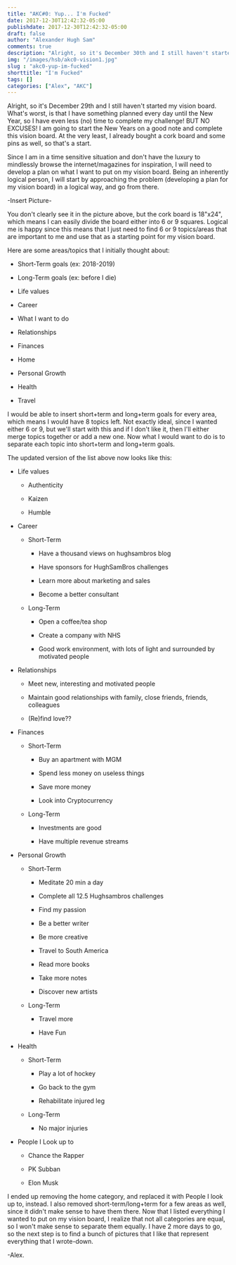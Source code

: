 ```yaml
---
title: "AKC#0: Yup... I'm Fucked"
date: 2017-12-30T12:42:32-05:00
publishdate: 2017-12-30T12:42:32-05:00
draft: false
author: "Alexander Hugh Sam"
comments: true
description: "Alright, so it's December 30th and I still haven't started my vision board. "
img: "/images/hsb/akc0-vision1.jpg"
slug : "akc0-yup-im-fucked"
shorttitle: "I'm Fucked"
tags: []
categories: ["Alex", "AKC"]
---
```

Alright, so it's December 29th and I still haven't started my vision board. What's worst, is that I have something planned every day until the New Year, so I have even less (no) time to complete my challenge! BUT NO EXCUSES! I am going to start the New Years on a good note and complete this vision board. At the very least, I already bought a cork board and some pins as well, so that's a start.

Since I am in a time sensitive situation and don't have the luxury to mindlessly browse the internet/magazines for inspiration, I will need to develop a plan on what I want to put on my vision board. Being an inherently logical person, I will start by approaching the problem (developing a plan for my vision board) in a logical way, and go from there.

-Insert Picture-

You don't clearly see it in the picture above, but the cork board is 18"x24", which means I can easily divide the board either into 6 or 9 squares. Logical me is happy since this means that I just need to find 6 or 9 topics/areas that are important to me and use that as a starting point for my vision board.

Here are some areas/topics that I initially thought about:


+ Short-Term goals (ex: 2018-2019)

+ Long-Term goals (ex: before I die)

+ Life values

+ Career

+ What I want to do

+ Relationships

+ Finances

+ Home

+ Personal Growth

+ Health

+ Travel

I would be able to insert short+term and long+term goals for every area, which means I would have 8 topics left. Not exactly ideal, since I wanted either 6 or 9, but we'll start with this and if I don't like it, then I'll either merge topics together or add a new one. Now what I would want to do is to separate each topic into short+term and long+term goals.

The updated version of the list above now looks like this:


+ Life values

    + Authenticity

    + Kaizen

    + Humble

+ Career


    + Short-Term


        + Have a thousand views on hughsambros blog

        + Have sponsors for HughSamBros challenges

        + Learn more about marketing and sales

        + Become a better consultant

    + Long-Term


        + Open a coffee/tea shop

        + Create a company with NHS

        + Good work environment, with lots of light and surrounded by motivated people

+ Relationships


    + Meet new, interesting and motivated people

    + Maintain good relationships with family, close friends, friends, colleagues

    + (Re)find love??

+ Finances


    + Short-Term


        + Buy an apartment with MGM

        + Spend less money on useless things

        + Save more money

        + Look into Cryptocurrency

    + Long-Term


        + Investments are good

        + Have multiple revenue streams

+ Personal Growth


    + Short-Term


        + Meditate 20 min a day

        + Complete all 12.5 Hughsambros challenges

        + Find my passion

        + Be a better writer

        + Be more creative

        + Travel to South America

        + Read more books

        + Take more notes

        + Discover new artists

    + Long-Term


        + Travel more

        + Have Fun

+ Health


    + Short-Term


        + Play a lot of hockey

        + Go back to the gym

        + Rehabilitate injured leg

    + Long-Term


        + No major injuries

+ People I Look up to


    + Chance the Rapper

    + PK Subban

    + Elon Musk

I ended up removing the home category, and replaced it with People I look up to, instead. I also removed short-term/long+term for a few areas as well, since it didn't make sense to have them there. Now that I listed everything I wanted to put on my vision board, I realize that not all categories are equal, so I won't make sense to separate them equally. I have 2 more days to go, so the next step is to find a bunch of pictures that I like that represent everything that I wrote-down.

-Alex.
